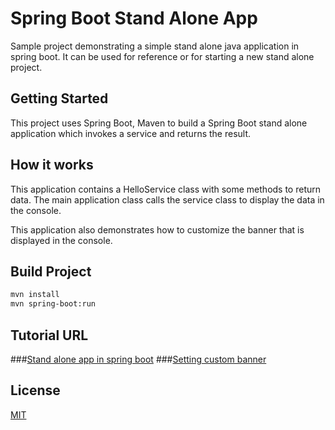 
# Spring Boot Stand Alone App

Sample project demonstrating a simple stand alone java application in spring boot. It can be used for reference or for starting a new stand alone project.

## Getting Started

This project uses Spring Boot, Maven  to build a Spring Boot stand alone application which invokes a service and returns the result.

## How it works
This application contains a HelloService class with some methods to return data. The main application class calls the service class to display the data in the console.

This application also demonstrates how to customize the banner that is displayed in the console.

## Build Project

```sh
mvn install
mvn spring-boot:run
```


## Tutorial URL

###[Stand alone app in spring boot](http://www.bootng.com/2020/06/spring-boot-stand-alone-app-example.html)
###[Setting custom banner](http://www.bootng.com/2020/06/how-to-set-spring-boot-custom-banner.html)


## License
[MIT](LICENSE)
